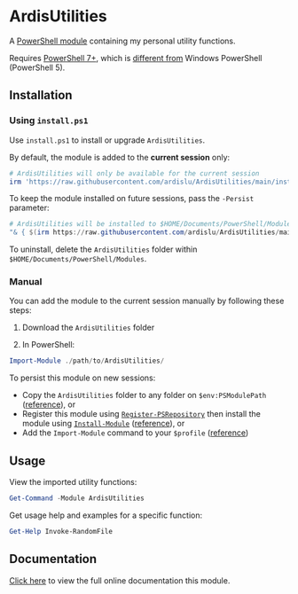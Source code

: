 # ArdisUtilities

A [PowerShell module](https://docs.microsoft.com/en-us/powershell/module/microsoft.powershell.core/about/about_modules) containing my personal utility functions.

Requires [PowerShell 7+](https://github.com/PowerShell/PowerShell), which is [different from](https://ardislu.dev/powershell-versions) Windows PowerShell (PowerShell 5).

## Installation

### Using `install.ps1`

Use `install.ps1` to install or upgrade `ArdisUtilities`.

By default, the module is added to the **current session** only:

```PowerShell
# ArdisUtilities will only be available for the current session
irm 'https://raw.githubusercontent.com/ardislu/ArdisUtilities/main/install.ps1' | iex
```

To keep the module installed on future sessions, pass the `-Persist` parameter:

```PowerShell
# ArdisUtilities will be installed to $HOME/Documents/PowerShell/Modules
"& { $(irm https://raw.githubusercontent.com/ardislu/ArdisUtilities/main/install.ps1) } -Persist" | iex
```

To uninstall, delete the `ArdisUtilities` folder within `$HOME/Documents/PowerShell/Modules`.

### Manual

You can add the module to the current session manually by following these steps:

1. Download the `ArdisUtilities` folder

2. In PowerShell:

```PowerShell
Import-Module ./path/to/ArdisUtilities/
```

To persist this module on new sessions:
- Copy the `ArdisUtilities` folder to any folder on `$env:PSModulePath` ([reference](https://docs.microsoft.com/en-us/powershell/module/microsoft.powershell.core/about/about_psmodulepath)), or
- Register this module using [`Register-PSRepository`](https://learn.microsoft.com/en-us/powershell/module/powershellget/register-psrepository) then install the module using [`Install-Module`](https://learn.microsoft.com/en-us/powershell/module/powershellget/install-module) ([reference](https://stackoverflow.com/questions/49987884/how-to-install-update-a-powershell-module-from-a-local-folder-set-up-an-intern)), or
- Add the `Import-Module` command to your `$profile` ([reference](https://docs.microsoft.com/en-us/powershell/module/microsoft.powershell.core/about/about_profiles))

## Usage

View the imported utility functions:

```PowerShell
Get-Command -Module ArdisUtilities
```

Get usage help and examples for a specific function:

```PowerShell
Get-Help Invoke-RandomFile
```

## Documentation

[Click here](https://github.com/ardislu/ArdisUtilities/blob/docs/README.md) to view the full online documentation this module.
